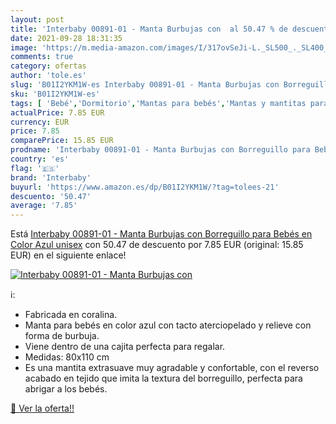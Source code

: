 ```yaml
---
layout: post
title: 'Interbaby 00891-01 - Manta Burbujas con  al 50.47 % de descuento'
date: 2021-09-28 18:31:35
image: 'https://m.media-amazon.com/images/I/317ovSeJi-L._SL500_._SL400_.jpg'
comments: true
category: ofertas
author: 'tole.es'
slug: 'B01I2YKM1W-es Interbaby 00891-01 - Manta Burbujas con Borreguillo para...'
sku: 'B01I2YKM1W-es'
tags: [ 'Bebé','Dormitorio','Mantas para bebés','Mantas y mantitas para bebés','Ropa de cama','bebés','interbaby', ]
actualPrice: 7.85 EUR
currency: EUR
price: 7.85
comparePrice: 15.85 EUR
prodname: 'Interbaby 00891-01 - Manta Burbujas con Borreguillo para Bebés en Color Azul  unisex'
country: 'es'
flag: '🇪🇸'
brand: 'Interbaby'
buyurl: 'https://www.amazon.es/dp/B01I2YKM1W/?tag=tolees-21'
descuento: '50.47'
average: '7.85'
---
```


Está [Interbaby 00891-01 - Manta Burbujas con Borreguillo para Bebés en Color Azul  unisex](https://www.amazon.es/dp/B01I2YKM1W/?tag=tolees-21) con 50.47 de descuento por 7.85 EUR (original: 15.85 EUR) en el siguiente enlace!

[![Interbaby 00891-01 - Manta Burbujas con ](https://m.media-amazon.com/images/I/317ovSeJi-L._SL500_._SL400_.jpg)](https://www.amazon.es/dp/B01I2YKM1W/?tag=tolees-21)

ℹ️:

- Fabricada en coralina.
- Manta para bebés en color azul con tacto aterciopelado y relieve con forma de burbuja.
- Viene dentro de una cajita perfecta para regalar.
- Medidas: 80x110 cm
- Es una mantita extrasuave muy agradable y confortable, con el reverso acabado en tejido que imita la textura del borreguillo, perfecta para abrigar a los bebés.

[🛒 Ver la oferta!!](https://www.amazon.es/dp/B01I2YKM1W/?tag=tolees-21)
